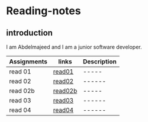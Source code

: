 
# Reading-notes

## introduction
 I am Abdelmajeed and I am a junior software developer. 



|Assignments     |       links|Description|
----------------|-----------------|------|
|read 01        | [read01](read01.md)|-----|
|read 02       |[read02](read02.md)|------|
|read 02b         |[read02b](read02b.md)|-----|
|read 03        |[read03](read03.md)|------|
|read 04         |[read04](read04.md)|------|
